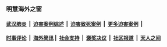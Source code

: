 
### 明慧海外之窗

####  [武汉肺炎](indexes/365.md?t=05121000) &nbsp;|&nbsp;  [迫害案例综述](indexes/328.md?t=05121000) &nbsp;|&nbsp; [迫害致死案例](indexes/277.md?t=05121000)  &nbsp;|&nbsp; [更多迫害案例](indexes/81.md?t=05121000)  &nbsp;|&nbsp; 
####  [时事评论](indexes/19.md?t=05121000) &nbsp;|&nbsp; [海外简讯](indexes/245.md?t=05121000)&nbsp;|&nbsp;  [社会支持](indexes/140.md?t=05121000) &nbsp;|&nbsp; [褒奖决议](indexes/282.md?t=05121000) &nbsp;|&nbsp; [社区报道](indexes/91.md?t=05121000)  &nbsp;|&nbsp; [天人之间](indexes/78.md?t=05121000) 

